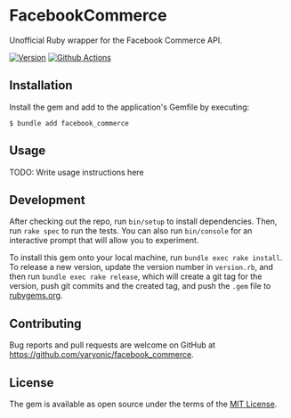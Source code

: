 # FacebookCommerce

Unofficial Ruby wrapper for the Facebook Commerce API.

[![Version         ][rubygems_badge]][rubygems]
[![Github Actions  ][actions_badge]][actions]

## Installation

Install the gem and add to the application's Gemfile by executing:

    $ bundle add facebook_commerce

## Usage

TODO: Write usage instructions here

## Development

After checking out the repo, run `bin/setup` to install dependencies. Then, run `rake spec` to run the tests. You can also run `bin/console` for an interactive prompt that will allow you to experiment.

To install this gem onto your local machine, run `bundle exec rake install`. To release a new version, update the version number in `version.rb`, and then run `bundle exec rake release`, which will create a git tag for the version, push git commits and the created tag, and push the `.gem` file to [rubygems.org](https://rubygems.org).

## Contributing

Bug reports and pull requests are welcome on GitHub at https://github.com/varyonic/facebook_commerce.

## License

The gem is available as open source under the terms of the [MIT License](https://opensource.org/licenses/MIT).

[rubygems_badge]: http://img.shields.io/gem/v/facebook_commerce.svg
[rubygems]: https://rubygems.org/gems/facebook_commerce
[actions_badge]: https://github.com/varyonic/facebook_commerce/workflows/main/badge.svg
[actions]: https://github.com/varyonic/facebook_commerce/actions
